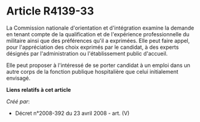 # Article R4139-33

La Commission nationale d'orientation et d'intégration examine la demande en tenant compte de la qualification et de
l'expérience professionnelle du militaire ainsi que des préférences qu'il a exprimées. Elle peut faire appel, pour
l'appréciation des choix exprimés par le candidat, à des experts désignés par l'administration ou l'établissement public
d'accueil.

Elle peut proposer à l'intéressé de se porter candidat à un emploi dans un autre corps de la fonction publique hospitalière
que celui initialement envisagé.

**Liens relatifs à cet article**

_Créé par_:

  - Décret n°2008-392 du 23 avril 2008 - art. (V)
